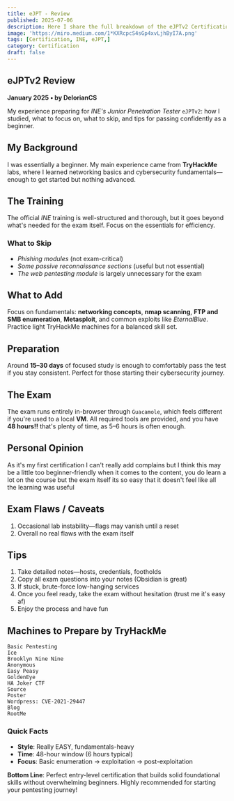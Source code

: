 ```yaml
---
title: eJPT - Review 
published: 2025-07-06
description: Here I share the full breakdown of the eJPTv2 Certification by INE, my opinion, some Tips & Tricks and some machines & material to actually prepare for the certification.
image: 'https://miro.medium.com/1*KXRcpcS4sGp4xvLjhByI7A.png'
tags: [Certification, INE, eJPT,]
category: Certification
draft: false
---
```


## eJPTv2 Review

**January 2025 • by DelorianCS**

My experience preparing for *INE's* *Junior Penetration Tester* `eJPTv2`: how I studied, what to focus on, what to skip, and tips for passing confidently as a beginner.

## My Background
I was essentially a beginner. My main experience came from **TryHackMe** labs, where I learned networking basics and cybersecurity fundamentals—enough to get started but nothing advanced.

## The Training
The official *INE*  training is well-structured and thorough, but it goes beyond what's needed for the exam itself. Focus on the essentials for efficiency.

### What to Skip
- *Phishing modules* (not exam-critical)
- *Some passive reconnaissance sections* (useful but not essential)
- *The web pentesting module* is largely unnecessary for the exam

## What to Add
Focus on fundamentals: **networking concepts**, **nmap scanning**, **FTP and SMB enumeration**, **Metasploit**, and common exploits like *EternalBlue*. Practice light TryHackMe machines for a balanced skill set.

## Preparation
Around **15–30 days** of focused study is enough to comfortably pass the test if you stay consistent. Perfect for those starting their cybersecurity journey.

## The Exam
The exam runs entirely in-browser through `Guacamole`, which feels different if you're used to a local **VM**. All required tools are provided, and you have **48 hours!!** that's plenty of time, as 5–6 hours is often enough.

## Personal Opinion
As it's my first certification I can't really add complains but I think this may be a little too beginner-friendly when it comes to the content, you do learn a lot on the course but the exam itself its so easy that it doesn't feel like all the learning was useful

## Exam Flaws / Caveats
1. Occasional lab instability—flags may vanish until a reset
2. Overall no real flaws with the exam itself

## Tips
1. Take detailed notes—hosts, credentials, footholds
2. Copy all exam questions into your notes (Obsidian is great)
3. If stuck, brute-force low-hanging services
4. Once you feel ready, take the exam without hesitation (trust me it's easy af)
5. Enjoy the process and have fun

## Machines to Prepare by TryHackMe

```
Basic Pentesting
Ice
Brooklyn Nine Nine
Anonymous
Easy Peasy
GoldenEye
HA Joker CTF
Source
Poster
Wordpress: CVE-2021-29447
Blog
RootMe
```

### Quick Facts
- **Style**: Really EASY, fundamentals-heavy
- **Time**: 48-hour window (6 hours typical)
- **Focus**: Basic enumeration → exploitation → post-exploitation

**Bottom Line**: Perfect entry-level certification that builds solid foundational skills without overwhelming beginners. Highly recommended for starting your pentesting journey!

